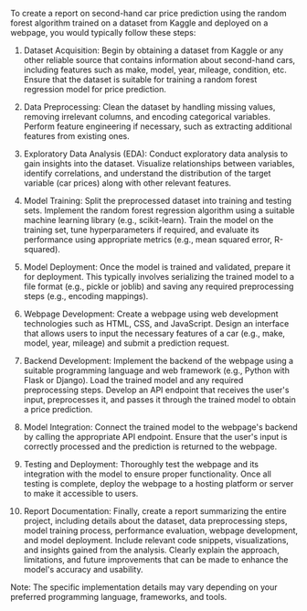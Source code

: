 To create a report on second-hand car price prediction using the random forest algorithm trained on a dataset from Kaggle and deployed on a webpage, you would typically follow these steps:

1. Dataset Acquisition: Begin by obtaining a dataset from Kaggle or any other reliable source that contains information about second-hand cars, including features such as make, model, year, mileage, condition, etc. Ensure that the dataset is suitable for training a random forest regression model for price prediction.

2. Data Preprocessing: Clean the dataset by handling missing values, removing irrelevant columns, and encoding categorical variables. Perform feature engineering if necessary, such as extracting additional features from existing ones.

3. Exploratory Data Analysis (EDA): Conduct exploratory data analysis to gain insights into the dataset. Visualize relationships between variables, identify correlations, and understand the distribution of the target variable (car prices) along with other relevant features.

4. Model Training: Split the preprocessed dataset into training and testing sets. Implement the random forest regression algorithm using a suitable machine learning library (e.g., scikit-learn). Train the model on the training set, tune hyperparameters if required, and evaluate its performance using appropriate metrics (e.g., mean squared error, R-squared).

5. Model Deployment: Once the model is trained and validated, prepare it for deployment. This typically involves serializing the trained model to a file format (e.g., pickle or joblib) and saving any required preprocessing steps (e.g., encoding mappings).

6. Webpage Development: Create a webpage using web development technologies such as HTML, CSS, and JavaScript. Design an interface that allows users to input the necessary features of a car (e.g., make, model, year, mileage) and submit a prediction request.

7. Backend Development: Implement the backend of the webpage using a suitable programming language and web framework (e.g., Python with Flask or Django). Load the trained model and any required preprocessing steps. Develop an API endpoint that receives the user's input, preprocesses it, and passes it through the trained model to obtain a price prediction.

8. Model Integration: Connect the trained model to the webpage's backend by calling the appropriate API endpoint. Ensure that the user's input is correctly processed and the prediction is returned to the webpage.

9. Testing and Deployment: Thoroughly test the webpage and its integration with the model to ensure proper functionality. Once all testing is complete, deploy the webpage to a hosting platform or server to make it accessible to users.

10. Report Documentation: Finally, create a report summarizing the entire project, including details about the dataset, data preprocessing steps, model training process, performance evaluation, webpage development, and model deployment. Include relevant code snippets, visualizations, and insights gained from the analysis. Clearly explain the approach, limitations, and future improvements that can be made to enhance the model's accuracy and usability.

Note: The specific implementation details may vary depending on your preferred programming language, frameworks, and tools.
